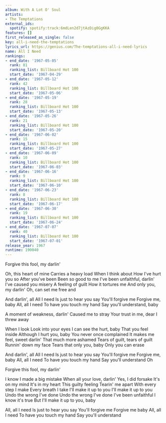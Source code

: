 ```yaml
---
album: With A Lot O' Soul
artists:
- The Temptations
external_ids:
  spotify: spotify:track:6mdLen2d7jtAzDig0GgKKA
features: []
first_released_as_single: false
key: all-i-need-the-temptations
lyrics_url: https://genius.com/The-temptations-all-i-need-lyrics
name: All I Need
rankings:
- end_date: '1967-05-05'
  rank: 81
  ranking_list: Billboard Hot 100
  start_date: '1967-04-29'
- end_date: '1967-05-12'
  rank: 42
  ranking_list: Billboard Hot 100
  start_date: '1967-05-06'
- end_date: '1967-05-19'
  rank: 28
  ranking_list: Billboard Hot 100
  start_date: '1967-05-13'
- end_date: '1967-05-26'
  rank: 21
  ranking_list: Billboard Hot 100
  start_date: '1967-05-20'
- end_date: '1967-06-02'
  rank: 15
  ranking_list: Billboard Hot 100
  start_date: '1967-05-27'
- end_date: '1967-06-09'
  rank: 10
  ranking_list: Billboard Hot 100
  start_date: '1967-06-03'
- end_date: '1967-06-16'
  rank: 9
  ranking_list: Billboard Hot 100
  start_date: '1967-06-10'
- end_date: '1967-06-23'
  rank: 8
  ranking_list: Billboard Hot 100
  start_date: '1967-06-17'
- end_date: '1967-06-30'
  rank: 19
  ranking_list: Billboard Hot 100
  start_date: '1967-06-24'
- end_date: '1967-07-07'
  rank: 40
  ranking_list: Billboard Hot 100
  start_date: '1967-07-01'
release_year: 1967
runtime: 190040
---
```

Forgive this fool, my darlin'


Oh, this heart of mine
Carries a heavy load
When I think about
How I've hurt you so
After you've been
Been so good to me
I've been unfaithful, darlin'
I've caused you misery
A feeling of guilt
How it tortures me
And only you, my darlin'
Oh, can set me free and


And darlin', all
All I need
Is just to hear you say
You'll forgive me
Forgive me, baby
All, all I need
To have you touch my hand
Say you'll understand, baby


A moment of weakness, darlin'
Caused me to stray
Your trust in me, dear
I threw away


When I look
Look into your eyes
I can see the hurt, baby
That you feel inside
Although I hurt you, baby
You never once complained
It makes me feel, sweet darlin'
That much more ashamed
Tears of guilt, tears of guilt
Runnin' down my face
Tears that only you, baby
Only you can erase


And darlin', all
All I need
Is just to hear you say
You'll forgive me
Forgive me, baby
All, all I need
To have you touch my hand
Say you'll understand
Oh

Forgive this fool, my darlin'


I know I made a big mistake
When all your love, darlin'
Yes, I did forsake
It's on my mind
It's in my heart
This guilty feeling
Tearin' me apart
With every step I make
Every breath I take
I'll make it up to you
I'll make it up to you
Undo the wrong I've done
Undo the wrong I've done
I've been unfaithful
I know it's true
But I'll make it up to you, baby


All, all I need
Is just to hear you say
You'll forgive me
Forgive me baby
All, all I need
To have you touch my hand
Say you'll understand
